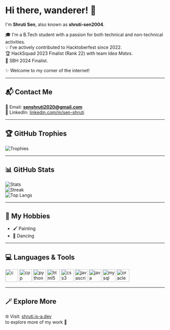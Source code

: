 # Hi there, wanderer! 👋  
I'm **Shruti Sen**, also known as **shruti-sen2004**.  

🎓 I'm a B.Tech student with a passion for both technical and non-technical activities.  
💡 I've actively contributed to Hacktoberfest since 2022.  
🏆 HackSquad 2023 Finalist (Rank 22) with team *Idea Mates*.  
🏅 SBH 2024 Finalist.  

✨ Welcome to my corner of the internet!

---

## 📬 Contact Me
📧 Email: **senshruti2020@gmail.com**  
🔗 LinkedIn: [linkedin.com/in/sen-shruti](https://www.linkedin.com/in/sen-shruti)

---

## 🏆 GitHub Trophies
![Trophies](https://github-profile-trophy.vercel.app/?username=shruti-sen2004&theme=radical&no-frame=true&row=1&column=6)

---

## 📊 GitHub Stats
![Stats](https://github-readme-stats.vercel.app/api?username=shruti-sen2004&show_icons=true&theme=radical)  
![Streak](https://github-readme-streak-stats.herokuapp.com/?user=shruti-sen2004&theme=radical)  
![Top Langs](https://github-readme-stats.vercel.app/api/top-langs/?username=shruti-sen2004&layout=compact&theme=radical)

---

## 🎨 My Hobbies
- 🖌️ Painting  
- 💃 Dancing  

---

## 💻 Languages & Tools
<p>
<img src="https://cdn.jsdelivr.net/gh/devicons/devicon/icons/c/c-original.svg" alt="c" width="40" height="40"/>
<img src="https://cdn.jsdelivr.net/gh/devicons/devicon/icons/cplusplus/cplusplus-original.svg" alt="cpp" width="40" height="40"/>
<img src="https://cdn.jsdelivr.net/gh/devicons/devicon/icons/python/python-original.svg" alt="python" width="40" height="40"/>
<img src="https://cdn.jsdelivr.net/gh/devicons/devicon/icons/html5/html5-original.svg" alt="html5" width="40" height="40"/>
<img src="https://cdn.jsdelivr.net/gh/devicons/devicon/icons/css3/css3-original.svg" alt="css3" width="40" height="40"/>
<img src="https://cdn.jsdelivr.net/gh/devicons/devicon/icons/javascript/javascript-original.svg" alt="javascript" width="40" height="40"/>
<img src="https://cdn.jsdelivr.net/gh/devicons/devicon/icons/java/java-original.svg" alt="java" width="40" height="40"/>
<img src="https://cdn.jsdelivr.net/gh/devicons/devicon/icons/mysql/mysql-original.svg" alt="mysql" width="40" height="40"/>
<img src="https://cdn.jsdelivr.net/gh/devicons/devicon/icons/oracle/oracle-original.svg" alt="oracle" width="40" height="40"/>
</p>

---

## 🪄 Explore More
🌐 Visit: [shruti.is-a.dev](https://shruti.is-a.dev)  
to explore more of my work 🚀
